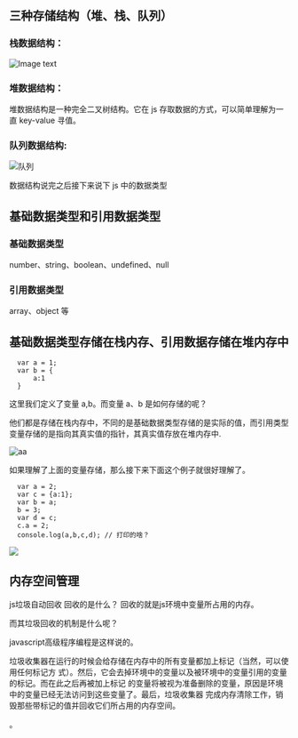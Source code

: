 ## 三种存储结构（堆、栈、队列）

### 栈数据结构：

![Image text](https://upload-images.jianshu.io/upload_images/599584-b12fef30803a0c53.png?imageMogr2/auto-orient/strip%7CimageView2/2/w/700/format/webp)

### 堆数据结构：

堆数据结构是一种完全二叉树结构。它在 js 存取数据的方式，可以简单理解为一直 key-value 寻值。

### 队列数据结构:

![队列](https://upload-images.jianshu.io/upload_images/599584-7ca4b641daf48c57.png?imageMogr2/auto-orient/strip%7CimageView2/2/w/1000/format/webp)

数据结构说完之后接下来说下 js 中的数据类型

## 基础数据类型和引用数据类型

### 基础数据类型

number、string、boolean、undefined、null

### 引用数据类型

array、object 等

## 基础数据类型存储在栈内存、引用数据存储在堆内存中

```
  var a = 1;
  var b = {
      a:1
  }
```

这里我们定义了变量 a,b。而变量 a、b 是如何存储的呢？

他们都是存储在栈内存中，不同的是基础数据类型存储的是实际的值，而引用类型变量存储的是指向其真实值的指针，其真实值存放在堆内存中.

![aa](https://s2.ax1x.com/2019/06/12/VRr3qK.png)

如果理解了上面的变量存储，那么接下来下面这个例子就很好理解了。

```
  var a = 2;
  var c = {a:1};
  var b = a;
  b = 3;
  var d = c;
  c.a = 2;
  console.log(a,b,c,d); // 打印的啥？
```


![](https://s2.ax1x.com/2019/06/12/VRyODx.png)

## 内存空间管理
js垃圾自动回收
回收的是什么？ 回收的就是js环境中变量所占用的内存。

而其垃圾回收的机制是什么呢？

javascript高级程序编程是这样说的。

垃圾收集器在运行的时候会给存储在内存中的所有变量都加上标记（当然，可以使用任何标记方
式）。然后，它会去掉环境中的变量以及被环境中的变量引用的变量的标记。而在此之后再被加上标记
的变量将被视为准备删除的变量，原因是环境中的变量已经无法访问到这些变量了。最后，垃圾收集器
完成内存清除工作，销毁那些带标记的值并回收它们所占用的内存空间。

。
